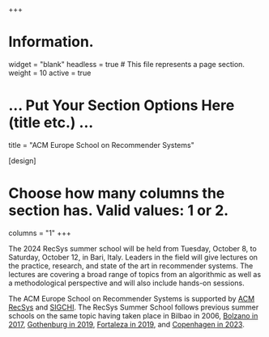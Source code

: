 +++
# Information.
widget = "blank"
headless = true # This file represents a page section.
weight = 10
active = true 

# ... Put Your Section Options Here (title etc.) ...
title = "ACM Europe School on Recommender Systems"

[design]
  # Choose how many columns the section has. Valid values: 1 or 2.
  columns = "1"
+++

The 2024 RecSys summer school will be held from Tuesday, October 8, to Saturday, October 12, in Bari, Italy. Leaders in the field will give lectures on the practice, research, and state of the art in recommender systems. The lectures are covering a broad range of topics from an algorithmic as well as a methodological perspective and will also include hands-on sessions. 

The ACM Europe School on Recommender Systems is supported by [ACM RecSys](http://recsys.acm.org) and [SIGCHI](https://sigchi.org/).
The RecSys Summer School follows previous summer schools on the same topic having taken place in Bilbao in 2006, [Bolzano in 2017](https://pro.unibz.it/projects/schoolrecsys17/), [Gothenburg in 2019](https://acmrecsys.github.io/rsss2019/), [Fortaleza in 2019](https://sbbd.org.br/lars2019/), and [Copenhagen in 2023](http://acmrecsys.github.io/rsss2023).

<!--
**Registration is closed. The summer school is sold out.**

**There are no more travel grants available.**
-->
